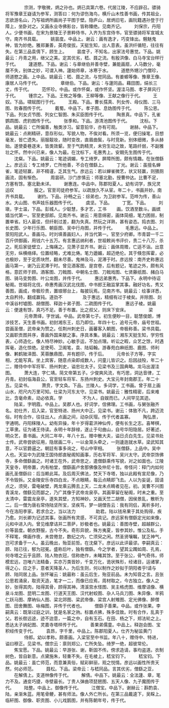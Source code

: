 <!-- { "loadSidebar": true } -->
　　
　　宗测，字敬微，炳之孙也。炳已具第六卷。代居江陵，不应辟召。骠骑将军豫章王嶷请为参军，测答曰：何为谬伤海鸟，横斤山木性善书画，传其祖业，志欲游名山，乃写祖炳所画尚子平图于壁。隐庐山，居炳旧宅，画阮籍遇孙登于行障上，坐卧对之。又画永业寺佛影台，皆称臻绝。见南齐记。
　　刘保宗，丹阳人。少便书画，在宋为景陵王子景粹侍书，入齐为东宫侍书，官至骠骑将军宣城太守。南齐书具载。
　　姚昙度。中品上。谢云：画有逸才，巧变锋出。魑魅鬼神，皆为妙绝。雅郑兼善，英奇俊拔。天挺生知，出人意表。虽洪纤循短，往往有失。在第三品袁倩下，顾生上。
　　昙度子，不知名，出家法号惠觉。下品。姚最云：丹青之用，继父之美。定其优劣，嵇、聂之流。有殷洪像、白马寺宝台样行于代。
　　蘧道愍。下品。谢云：与章继伯并善寺壁，兼能画扇，人马数分，毫厘不失，别体之妙，可谓入神。蘧始师章，冰寒于水。
　　道愍外甥沙门僧珍，师道愍之画。上中品。姚最云：嵇、聂之流，与觉同品。有姜螈等像、豫章王像、康居人马传于代。
　　
　　章继伯。下品。谢云：与蘧同品。藉田图，绢长三丈，传于代。
　　范怀珍。中品。或作怀粲，或作怀坚。渥洼马图、孝子屏风行于代。
　　锺宗之。下品。王攸之等像、王柳等像、王献之像行于代。
　　王奴。下品。啸赋图行于代。
　　王殿。下品。曹长孺真、列女传、母仪图、三马图、败春图传于代。
　　戴蜀。中品下。孝子图、息妫图传于代。
　　陈公恩。下品。列女贞节图、列女仁智图、朱买臣图传于代。
　　陶景真。中品下。孔雀鹦鹉图、虎豹图传于代。
　　张季和。下品。游清池图传于代。
　　沈标。下品。姚最云：亡所偏善，触类涉习。留意铅华，亦有可观。
　　谢赫。中品下。姚最云：点刷精研，意存形似。写貌人物，不俟对看。所须一览，便归操笔，目想毫发，皆亡遗失。丽服靓妆，随时变改，直眉曲鬓，与时竞新。别体细微，多从赫始。遂使委巷逐末，皆类效颦。至于气韵精灵，未穷生动之致，笔路纤弱，不副雅壮之怀。然中兴已来，像人为最。在沈标下，毛惠秀上。安期先生图传于代。
　　沈粲。下品。姚最云：笔迹调媚，专工绮罗。屏障所图，颇有情趣。在张僧繇上。彦远云：专工绮罗，亡所他善，不合在僧繇上。
　　丁光。谢云：虽擅名蝉雀，笔迹轻赢，非不精谨，乏其生气。彦远云：若以蝉雀微艺，状又轻赢，则猥厕画流，固有惭色。
　　周昙研。沙门彦愫云：师塞北勤，授曹仲达。比曹不足，方塞有馀。塞北勤未详。
　　谢惠连。中品中。陈郡阳夏人。幼有词学，族兄灵运叹
　　
　　服之。官至司徒府参军。以疏放久不从宦。年二十，书画并妙。南齐书具载。
　　谢约。下品。孙畅之云：综弟也，为卫尉参军。范哗为传，善山水。大山图、书声妓乐器图传于代。
　　虞坚。下品。
　　丁宽。下品。
　　刘瑱，字士温，下品。彭城人。少聪慧，多才艺，工书
　　画。饮酒至数斗。画嫔嫱当代第一。官至吏部郎。见南齐书。谢云：用意绵密，画体简细，笔力困弱，制置单省。妇人最佳，但纤削过差，翻为失真。然玩之详熟，甚有姿态。捣衣图、刘长史图、少年行乐图、朝臣图、吴中行舟图，并传于代。
　　毛惠远。中品上。荥阳阳武人。善画马。时刘填善画妇人，并当代第一。官至少府卿。市青碧一千二百斤供御画，用钱六十五万。有言惠远纳利者，世祖敕尚书评价，贵二十八万，杀之。死后家徒壁立，上悔痛之。见萧子显齐书。谢云：画体周赡，亡适不诣。出意无穷，纵横络绎。位置经略，尤难比俦。笔力遒媚，超迈绝伦。其于倏忽挥霍，必也极妙，至于定质块然，翻未尽善。鬼神及马，泥滞于时。彦远按：南齐史称惠远画马第一，谢乃云泥滞于时。曾见酒客图，是宫卷，后有题记，笔迹之外，颇有风格，意匠师于顾。酒客图、刀戟图、中朝名士图、刀戟戏图、七贤藤纸图、赭白马图、骑马变势图、叶公龙图，并传于代。
　　惠远弟惠秀。下品下。永明中待诏秘阁。世祖将北伐，命惠秀画汉武北伐图，中书郎王融监掌其事。融好功名，秀又善图，画成，帝极珍贵，置琅琊台上，每披玩焉。见南齐书。姚最云：绘事详悉，太自矜持，翻成赢钝。道劲不
　　
　　及于惠远，精细有过于棱矣。并除图、剡中溪谷村墟图、胡僧图、释迦十弟子图、二疏图传于代。
　　惠远子棱。姚最云：便速有馀，真巧不足。善于布置。比之叔父，则床下安床。
　　
　　梁
　　
　　元帝萧绎，字世诚。中品。武帝第七子。初生便眇一目，聪慧俊朗，博涉技艺，天生善书画。初封湘东王，后乃即位。年四十七，追号元帝，庙号世祖。尝画圣僧，武帝亲为赞之。任荆州刺史日，画蕃客入朝图，帝极称善。梁书具载。又画职贡图并序，善画外国来献之事。序具本集。姚最云：湘东天挺生知，学穷性表，心师造化，像人特尽神妙。心敏手运，不加点理。听讼之暇，众艺之馀，时遇挥毫，造化惊绝。足使苟、卫阁笔，袁、陆韬翰。游春苑白麻纸图、鹿图、师利像、鹣鹤陂泽图、芙蓉醮鼎图，并有题印，传于后。
　　元帝长子方等，字实相，尤能写真。坐上宾客，随意点染即成数人，问童儿皆识之。后因战殁，年二十二，赠侍中中军将军、扬州刺史，谥忠壮太子。见梁书及三国典略。龙马出渥洼图。
　　萧大连，字仁靖。简文帝第五子。少俊爽风流，有巧思，洞达音律，工丹青。初封临海县公，官至轻车将军、东扬州刺史。大宝元年封南郡王。年二十五。见梁书。
　　萧贲，字文奂。下品。兰陵人。多词学，工书画。曾于扇上画山水，咫尺内万里可知。仕梁为河东太守。见梁书。姚最云：雅性精密，后来难比，含毫命素，动必依真。学
　　
　　不为人，自娱而已。人间罕见其迹。
　　陆呆，字明霞。中品上。吴郡人也。好词学，信佛理。工书画，与舅张融齐名。初仕齐，后入梁，官至特进、扬州大中正。见梁书。谢云：体致不凡，跨迈流俗。时有合作，往往出人。点画之间，动杂灰瑁。传于代者盖寡。
　　陶弘景，字通明。丹阳秣陵人。幼有异操，年十岁得葛洪神仙传，便有长生之志。喜琴棋，工草隶。征为诸王侍读。永明十年辞禄，遂止于句曲山，自号华阳隐居。好著述，明众艺，善书画。大同二年卒，年八十五。赠中散大夫，谥日贞白先生。见梁书处士传。武帝尝欲征用，隐居画二牛，一以金笼头牵之，一则逶迤就水草。梁武知其意，不以官爵逼之。朝廷有事多询之，号山中宰相。
　　张僧繇，上品中。吴中人也。天监中为武陵王国侍郎直秘阁知画事，历右军将军、吴兴太守。武帝崇饰佛寺，多命僧繇画之。时诸王在外，武帝思之，遣僧繇乘传写貌，对之如面也。江陵天皇寺，明帝置，内有柏堂，僧繇画卢舍那佛像及仲尼十哲。帝怪问：释门内如何画孔圣僧繇曰：后当赖此耳。及后周灭佛法，焚天下寺塔，独以此殿有宣尼像，乃不令毁拆。又金陵安乐寺四白龙，不点眼睛，每云点睛即飞去。人以为妄诞，固请点之，须臾，雷电破壁，两龙乘云腾去上天，二龙未点睛者见在。初。吴曹不兴图青溪龙，僧繇见而鄙之，乃广其像于武帝龙泉亭。其画草留在秘阁，时未之重。至太清中，雷震龙泉亭，遂失其壁，方知神妙。又画天竺二胡僧，因侯景乱，散析为二。后一僧为唐右常侍陆坚所宝，坚疾笃，梦一胡僧告云：我有同侣，离析多时，今在洛阳李家。若求合之，当以法力 
　　
　　助君。陆以钱帛果于其处购得，疾乃愈。刘长卿为记述其事。张画所有灵感，不可具记。彦远家有僧繇定光如来像，元和中进入内。曾见维摩诘并二菩萨，妙极者也。姚最云：善图寺壁，超越群公，价等昙度。朝衣野服，古今不失。奇形异貌，殊方夷夏，皆参其妙。惟公及私，手不释笔，俾画作夜，未尝倦怠，数纪之内，亡须臾之闲。然圣贤嚷瞩，犹乏神气，岂可求备于一人。虽云晚出，殆亚前哲。在沈粲下。彦远以此评最谬。李嗣真云：顾、陆已往，郁为冠冕。盛称后叶，独有僧繇。今之学者，望其尘躅如周、孔焉，何寺塔之云乎且顾、陆人物衣冠，信称绝作，未睹其馀。至于张公，骨气奇伟，师模宏远，岂唯六法精备，实亦万类皆妙，千变万化，诡状殊形，经诸目，运诸掌，得之心，应之手，意者天降圣人，为后生则，何以制作之妙拟于阴阳者乎!请与顾、陆同居上品。张怀璀云：姚最称：虽云后生，殆亚前品。未为知音之言。且张公思若涌泉，取资天造，笔才一二，而像已应焉，周材取之，今古独立。像人之妙，张得其肉，陆得其骨，顾得其神。清溪宫水怪图、吴主格虎图、维摩诘像、横泉斗龙图、昆明二龙图、行道天王图、汉代射蛟图、杂人马兵刀图、朱异像、羊鸦仁跃马图、摩衲仙人图、梁北郊图、梁武帝像、梁宫人射雉图、定光佛像、醉僧图、田舍舞图、咏梅图，并传于代者也。
　　僧繇子善果。中品。或作张果。李嗣真云：既渐过庭之训，犹是名家之驹。标置点拂，殊多佳致。时有合作，乱真于父。若长辔远途，迹不迨意，一篇之中，自有玉石。在田、杨之下，郑法轮之上。悉达太子纳妃图、灵嘉寺塔样传于代。
　　善果弟儒童。中品上。释迦会图、宝积经传变于代。
　　袁昂，字千里，中品上。陈郡阳夏人。仕齐为秘监黄门
　　
　　侍郎。幼以孝称。颇善画。入梁官至中书监。年八十，赠侍中、特进，谥曰穆正。见梁书。僧宗云：禀则郑公，亡所失坠。绮罗一绝，超彼常伦。
　　焦宝愿。下品。姚最云：早游张、谢，靳固不传。傍求造请，事均盗道。衣制树色，皆自新意。点黛施朱，轻重不失。在毛棱上，嵇宝钧下。
　　嵇宝钧。下品。姚最云：虽亡师范，而意兼真俗，赋彩鲜丽，观之悦情。彦远以画性所贵天然，何必师范。
　　聂松。下品。梁帝云：与嵇同品。言其优劣，僧繇之亚，
　　在解倩上。支道林像传于代。
　　解倩。中品下。姚最云：全法蘧、章，笔力不及。通变巧捷，寺壁最长。丁贵人弹曲项琵琶图、五天人像、九子魔图传于代。
　　陆整。中品上。御像传于代。
　　江僧宝。中品下。谢赫云：斟酌袁、陆，亲渐朱蓝。用笔骨鲠，甚有师法。像人外亡所长。在第三品戴逵下，吴睬上。临轩图、御像、职贡图、小儿戏鹅图，并有陈朝年号，传于代。
